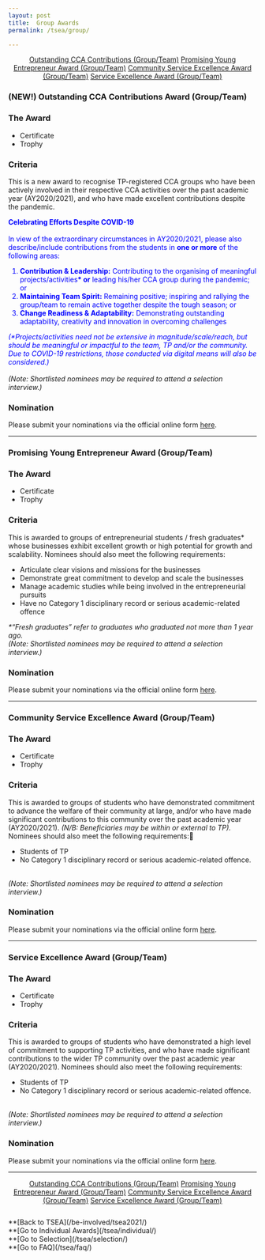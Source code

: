 ```yaml
---
layout: post
title:  Group Awards
permalink: /tsea/group/

---
```


<div style="margin:2%; text-align:center">
    <a href="{{site.baseurl}}/tsea/individual#outstandingccagrp" class="bp-button">Outstanding CCA Contributions (Group/Team)</a>
    <a href="{{site.baseurl}}/tsea/individual#youngentrepreneurgrp" class="bp-button">Promising Young Entrepreneur Award (Group/Team)</a>
    <a href="{{site.baseurl}}/tsea/individual#communityexcellencegrp" class="bp-button">Community Service Excellence Award (Group/Team)</a>
    <a href="{{site.baseurl}}/tsea/individual#serviceexcellencegrp" class="bp-button">Service Excellence Award (Group/Team)</a>
</div>

### <a id="outstandingccagrp"></a><b>(NEW!) Outstanding CCA Contributions Award (Group/Team)</b>

### The Award
<ul>
  <li>Certificate</li>
  <li>Trophy</li>
 </ul>

### Criteria
This is a new award to recognise TP-registered CCA groups who have been actively involved in their respective CCA activities over the past academic year (AY2020/2021), and who have made excellent contributions despite the pandemic. 
 
 <p>
 <b><font color="blue">Celebrating Efforts Despite COVID-19</font></b><br>
 <br>
  <font color="blue">In view of the extraordinary circumstances in AY2020/2021, please also describe/include contributions from the students in <b>one or more</b> of the following areas:</font>
</p>
<p>
  <ol>
    <font color="blue"><li><b>Contribution & Leadership:</b> Contributing to the organising of meaningful projects/activities<b>* or</b> leading his/her CCA group during the pandemic; or</li></font>
    <font color="blue"><li><b>Maintaining Team Spirit:</b> Remaining positive; inspiring and rallying the group/team to remain active together despite the tough season; or</li></font>
    <font color="blue"><li><b>Change Readiness & Adaptability:</b> Demonstrating outstanding adaptability, creativity and innovation in overcoming challenges</li></font>
 </ol>
</p>
<p>
  <font color="blue"><i>(*Projects/activities need not be extensive in magnitude/scale/reach, but should be meaningful or impactful to the team, TP and/or the community. Due to COVID-19 restrictions, those conducted via digital means will also be considered.)</i></font><br>
<br>
  <i>(Note: Shortlisted nominees may be required to attend a selection interview.)</i>
</p>

### Nomination
Please submit your nominations via the official online form <a href="https://form.gov.sg/#!/60828a0317dde80011316ad5">here</a>. 

---
### <a id="youngentrepreneurgrp"></a><b>Promising Young Entrepreneur Award (Group/Team)</b>

### The Award
<ul>
  <li>Certificate</li>
  <li>Trophy</li>
 </ul>

### Criteria
This is awarded to groups of entrepreneurial students / fresh graduates* whose businesses exhibit excellent growth or high potential for growth and scalability. Nominees should also meet the following requirements:
<p>
<ul>
    <li>Articulate clear visions and missions for the businesses</li>
    <li>Demonstrate great commitment to develop and scale the businesses</li>
    <li>Manage academic studies while being involved in the entrepreneurial pursuits</li>
    <li>Have no Category 1 disciplinary record or serious academic-related offence</li>  
</ul>
</p>
<p>
    <i>*“Fresh graduates” refer to graduates who graduated not more than 1 year ago.</i>
    <br>
    <i>(Note: Shortlisted nominees may be required to attend a selection interview.)</i>
</p>

### Nomination
Please submit your nominations via the official online form <a href="https://form.gov.sg/#!/60828a260f169a0011a6848f">here</a>.

---
### <a id="communityexcellencegrp"></a><b>Community Service Excellence Award (Group/Team)</b>

### The Award
<ul>
  <li>Certificate</li>
  <li>Trophy</li>
 </ul>

### Criteria
This is awarded to groups of students who have demonstrated commitment to advance the welfare of their community at large, and/or who have made significant contributions to this community over the past academic year (AY2020/2021). <i>(N/B: Beneficiaries may be within or external to TP).</i> Nominees should also meet the following requirements:
<p>
<ul>
    <li>Students of TP</li>
    <li>No Category 1 disciplinary record or serious academic-related offence.</li>
</ul>
</p>
<p>
   <br>
   <i>(Note: Shortlisted nominees may be required to attend a selection interview.)</i>
</p>

### Nomination
Please submit your nominations via the official online form <a href="https://form.gov.sg/#!/60828a260f169a0011a6848f">here</a>.

---
### <a id="serviceexcellencegrp"></a><b>Service Excellence Award (Group/Team)</b>

### The Award
<ul>
  <li>Certificate</li>
  <li>Trophy</li>
 </ul>

### Criteria
This is awarded to groups of students who have demonstrated a high level of commitment to supporting TP activities, and who have made significant contributions to the wider TP community over the past academic year (AY2020/2021). Nominees should also meet the following requirements:
<p>
<ul>
    <li>Students of TP</li>
    <li>No Category 1 disciplinary record or serious academic-related offence.</li>
</ul>
</p>
<p>
   <br>
   <i>(Note: Shortlisted nominees may be required to attend a selection interview.)</i>
</p>

### Nomination
Please submit your nominations via the official online form <a href="https://form.gov.sg/#!/60828a260f169a0011a6848f">here</a>.

---

<div style="margin:2%; text-align:center">
    <a href="{{site.baseurl}}/tsea/individual#outstandingccagrp" class="bp-button">Outstanding CCA Contributions (Group/Team)</a>
    <a href="{{site.baseurl}}/tsea/individual#youngentrepreneurgrp" class="bp-button">Promising Young Entrepreneur Award (Group/Team)</a>
    <a href="{{site.baseurl}}/tsea/individual#communityexcellencegrp" class="bp-button">Community Service Excellence Award (Group/Team)</a>
    <a href="{{site.baseurl}}/tsea/individual#serviceexcellencegrp" class="bp-button">Service Excellence Award (Group/Team)</a>
</div>
<br>
**[Back to TSEA](/be-involved/tsea2021/)<br>
**[Go to Individual Awards](/tsea/individual/)<br>
**[Go to Selection](/tsea/selection/)<br>
**[Go to FAQ](/tsea/faq/)
